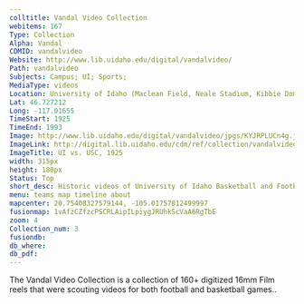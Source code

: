 ```yaml
---
colltitle: Vandal Video Collection
webitems: 167
Type: Collection
Alpha: Vandal
CDMID: vandalvideo
Website: http://www.lib.uidaho.edu/digital/vandalvideo/
Path: vandalvideo
Subjects: Campus; UI; Sports;
MediaType: videos
Location: University of Idaho (Maclean Field, Neale Stadium, Kibbie Dome)
Lat: 46.727212
Long: -117.01655
TimeStart: 1925
TimeEnd: 1993
Image: http://www.lib.uidaho.edu/digital/vandalvideo/jpgs/KYJRPLUCn4g.jpg
ImageLink: http://digital.lib.uidaho.edu/cdm/ref/collection/vandalvideo/id/2
ImageTitle: UI vs. USC, 1925 
width: 315px
height: 180px
Status: Top
short_desc: Historic videos of University of Idaho Basketball and Football Games, 1925 - 1997 
menu: teams map timeline about
mapcenter: 20.75408327579144, -105.01757812499997
fusionmap: 1vAfzCZfzcPSCRLAipILpiygJRUhkScVaA6RgTbE
zoom: 4
Collection_num: 3
fusiondb: 
db_where: 
db_pdf: 
---
```

The Vandal Video Collection is a collection of 160+ digitized 16mm Film reels that were scouting videos for  both football and basketball games..